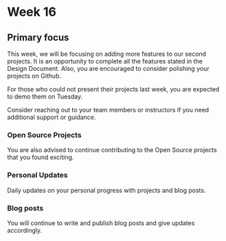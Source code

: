 # Week 16

## Primary focus

This week, we will be focusing on adding more features to our second projects. It is an opportunity 
to complete all the features stated in the Design Document. Also, you are encouraged to consider 
polishing your projects on Github.

For those who could not present their projects last week, you are expected to demo them on Tuesday.

Consider reaching out to your team members or instructors if you need additional support or guidance.

### Open Source Projects

You are also advised to continue contributing to the Open Source projects that you found exciting.

### Personal Updates

Daily updates on your personal progress with projects and blog posts.

### Blog posts

You will continue to write and publish blog posts and give updates accordingly.




